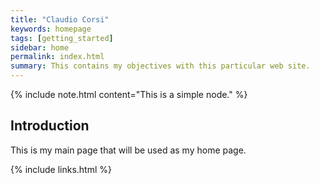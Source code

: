 ```yaml
---
title: "Claudio Corsi"
keywords: homepage
tags: [getting_started]
sidebar: home
permalink: index.html
summary: This contains my objectives with this particular web site.
---
```


{% include note.html content="This is a simple node." %}

## Introduction

This is my main page that will be used as my home page.

{% include links.html %}
